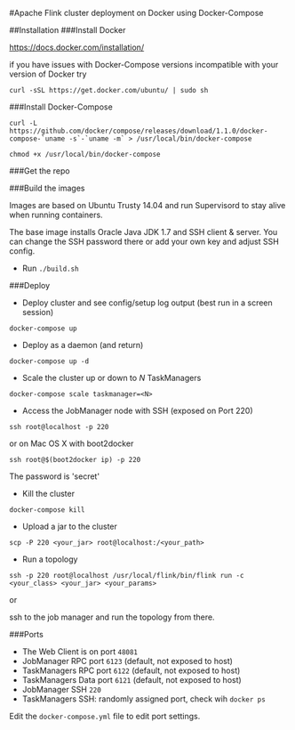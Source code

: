 #Apache Flink cluster deployment on Docker using Docker-Compose

##Installation
###Install Docker

https://docs.docker.com/installation/

if you have issues with Docker-Compose versions incompatible with your version of Docker try

`curl -sSL https://get.docker.com/ubuntu/ | sudo sh`

###Install Docker-Compose

```
curl -L https://github.com/docker/compose/releases/download/1.1.0/docker-compose-`uname -s`-`uname -m` > /usr/local/bin/docker-compose

chmod +x /usr/local/bin/docker-compose
```

###Get the repo

###Build the images

Images are based on Ubuntu Trusty 14.04 and run Supervisord to stay alive when running containers.

The base image installs Oracle Java JDK 1.7 and SSH client & server. You can change the SSH password there or add your own key and adjust SSH config.

- Run `./build.sh`

###Deploy

- Deploy cluster and see config/setup log output (best run in a screen session)

`docker-compose up`

- Deploy as a daemon (and return)

`docker-compose up -d`

- Scale the cluster up or down to *N* TaskManagers

`docker-compose scale taskmanager=<N>`

- Access the JobManager node with SSH (exposed on Port 220)

`ssh root@localhost -p 220`

or on Mac OS X with boot2docker

`ssh root@$(boot2docker ip) -p 220`

The password is 'secret'

- Kill the cluster

`docker-compose kill`

- Upload a jar to the cluster

`scp -P 220 <your_jar> root@localhost:/<your_path>`

- Run a topology

`ssh -p 220 root@localhost /usr/local/flink/bin/flink run -c <your_class> <your_jar> <your_params>`

or

ssh to the job manager and run the topology from there.

###Ports

- The Web Client is on port `48081`
- JobManager RPC port `6123` (default, not exposed to host)
- TaskManagers RPC port `6122` (default, not exposed to host)
- TaskManagers Data port `6121` (default, not exposed to host)
- JobManager SSH `220`
- TaskManagers SSH: randomly assigned port, check wih `docker ps`

Edit the `docker-compose.yml` file to edit port settings.
